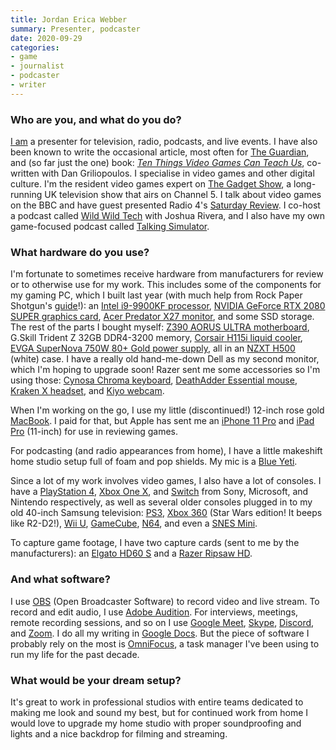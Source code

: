 ```yaml
---
title: Jordan Erica Webber
summary: Presenter, podcaster 
date: 2020-09-29
categories:
- game
- journalist
- podcaster 
- writer
---
```


### Who are you, and what do you do?

[I am](http://jordanwebber.com/ "Jordan's website.") a presenter for television, radio, podcasts, and live events. I have also been known to write the occasional article, most often for [The Guardian](https://www.theguardian.com/profile/jordan-erica-webber "Jordan's articles on The Guardian."), and (so far just the one) book: [_Ten Things Video Games Can Teach Us_](https://www.littlebrown.co.uk/titles/jordan-erica-webber/ten-things-video-games-can-teach-us/9781472143594/ "Jordan and Dan's book about video games and philosophy."), co-written with Dan Griliopoulos. I specialise in video games and other digital culture. I'm the resident video games expert on [The Gadget Show](http://thegadgetshow.co.uk/ "A TV show about tech gadgets."), a long-running UK television show that airs on Channel 5. I talk about video games on the BBC and have guest presented Radio 4's [Saturday Review](https://www.bbc.co.uk/programmes/b006qh6g "A podcast on BBC Radio 4."). I co-host a podcast called [Wild Wild Tech](https://spokemedia.io/wildwildtech/ "Jordan and Joshua's podcast about weird tech stories.") with Joshua Rivera, and I also have my own game-focused podcast called [Talking Simulator](https://www.talkingsimulator.com/ "Jordan's podcast about video games.").

### What hardware do you use?

I'm fortunate to sometimes receive hardware from manufacturers for review or to otherwise use for my work. This includes some of the components for my gaming PC, which I built last year (with much help from Rock Paper Shotgun's [guide](https://www.rockpapershotgun.com/2018/06/27/how-to-build-a-pc-2018/ "A RPS guide to building a gaming PC.")!): an [Intel i9-9900KF processor][core-i9-9900kf], [NVIDIA GeForce RTX 2080 SUPER graphics card][geforce-rtx-2080-super], [Acer Predator X27 monitor][predator-x27], and some SSD storage. The rest of the parts I bought myself: [Z390 AORUS ULTRA motherboard][z390-aorus-ultra], G.Skill Trident Z 32GB DDR4-3200 memory, [Corsair H115i liquid cooler][hydro-series-h115i-pro], [EVGA SuperNova 750W 80+ Gold power supply][supernova-750-g2], all in an [NZXT H500][h500] (white) case. I have a really old hand-me-down Dell as my second monitor, which I'm hoping to upgrade soon! Razer sent me some accessories so I'm using those: [Cynosa Chroma keyboard][cynosa-chroma], [DeathAdder Essential mouse][deathadder-essential], [Kraken X headset][kraken-x], and [Kiyo webcam][kiyo].

When I'm working on the go, I use my little (discontinued!) 12-inch rose gold [MacBook][macbook.2]. I paid for that, but Apple has sent me an [iPhone 11 Pro][iphone-11-pro] and [iPad Pro][ipad-pro] (11-inch) for use in reviewing games.

For podcasting (and radio appearances from home), I have a little makeshift home studio setup full of foam and pop shields. My mic is a [Blue Yeti][yeti].

Since a lot of my work involves video games, I also have a lot of consoles. I have a [PlayStation 4][ps4], [Xbox One X][xbox-one-x], and [Switch][switch.2] from Sony, Microsoft, and Nintendo respectively, as well as several older consoles plugged in to my old 40-inch Samsung television: [PS3][], [Xbox 360][xbox-360] (Star Wars edition! It beeps like R2-D2!), [Wii U][wii-u], [GameCube][], [N64][], and even a [SNES Mini][super-nes-classic-edition].

To capture game footage, I have two capture cards (sent to me by the manufacturers): an [Elgato HD60 S][hd60-s] and a [Razer Ripsaw HD][ripsaw-hd].

### And what software?

I use [OBS][obs-studio] (Open Broadcaster Software) to record video and live stream. To record and edit audio, I use [Adobe Audition][audition]. For interviews, meetings, remote recording sessions, and so on I use [Google Meet][google-meet], [Skype][], [Discord][], and [Zoom][zoom.2]. I do all my writing in [Google Docs][google-docs]. But the piece of software I probably rely on the most is [OmniFocus][], a task manager I've been using to run my life for the past decade.

### What would be your dream setup?

It's great to work in professional studios with entire teams dedicated to making me look and sound my best, but for continued work from home I would love to upgrade my home studio with proper soundproofing and lights and a nice backdrop for filming and streaming.

[audition]: https://creative.adobe.com/products/audition "An audio editing software suite."
[core-i9-9900kf]: http://web.archive.org/web/20210612215116/https://ark.intel.com/content/www/us/en/ark/products/190887/intel-core-i9-9900kf-processor-16m-cache-up-to-5-00-ghz.html "A computer processor."
[cynosa-chroma]: https://www.razer.com/eu-en/gaming-keyboards/razer-cynosa-chroma/RZ03-02340100-R3M1 "A gaming keyboard."
[deathadder-essential]: https://www.razer.com/gaming-mice/razer-deathadder-essential "A gaming mouse."
[discord]: https://discord.com/ "A voice and text chat service."
[gamecube]: https://en.wikipedia.org/wiki/Nintendo_GameCube "A gaming console."
[geforce-rtx-2080-super]: https://www.nvidia.com/en-gb/geforce/20-series/ "A graphics card."
[google-docs]: https://en.wikipedia.org/wiki/Google_Docs "A web-based office suite."
[google-meet]: https://apps.google.com/meet/ "An enterprise video chat service."
[h500]: http://web.archive.org/web/20210518114242/https://www.nzxt.com/products/h500-matte-white "A PC desktop case."
[hd60-s]: https://www.elgato.com/en/gaming/game-capture-hd60-s<Paste> "A video capture/streaming device."
[hydro-series-h115i-pro]: https://www.corsair.com/uk/en/Categories/Products/Liquid-Cooling/Hydro-Series™-PRO-RGB-Liquid-CPU-Coolers/p/CW-9060032-WW "A CPU cooler."
[ipad-pro]: https://en.wikipedia.org/wiki/IPad_Pro "An iOS tablet."
[iphone-11-pro]: https://en.wikipedia.org/wiki/IPhone_11_Pro "A 5.8 inch iOS phone."
[kiyo]: https://www.razer.com/gaming-broadcaster/razer-kiyo<Paste> "A webcam."
[kraken-x]: https://www.razer.com/gb-en/gaming-headsets/razer-kraken-v3-x "Gaming headphones."
[macbook.2]: https://en.wikipedia.org/wiki/MacBook_(2015_version) "A very thin 12 inch laptop."
[n64]: https://en.wikipedia.org/wiki/Nintendo_64 "A 64-bit gaming console."
[obs-studio]: https://obsproject.com/ "Video recording and streaming software."
[omnifocus]: https://www.omnigroup.com/omnifocus/ "Task management software for the Mac."
[predator-x27]: http://web.archive.org/web/20220506095756/https://www.acer.com/ac/en/GB/content/predator-series/predatorx27 "A 27 inch LED monitor."
[ps3]: https://www.playstation.com/en-us/ "A shiny gaming console from Sony."
[ps4]: https://www.playstation.com/en-us/ "A shiny gaming console from Sony."
[ripsaw-hd]: http://web.archive.org/web/20220927105005/https://www.razer.com/streaming-capture-cards/Razer-Ripsaw-HD/RZ20-02850100-R3U1 "A video capture/streaming device."
[skype]: https://www.skype.com/en/ "Voice and video chat software."
[super-nes-classic-edition]: https://en.wikipedia.org/wiki/Super_NES_Classic_Edition "A miniature version of the SNES."
[supernova-750-g2]: http://web.archive.org/web/20220524121734/https://eu.evga.com/products/product.aspx?pn=220-G2-0750-X2 "A power supply unit for PCs."
[switch.2]: https://www.nintendo.com/switch/ "A gaming console."
[wii-u]: http://web.archive.org/web/20170801013737/http://www.nintendo.com/wiiu "A unique gaming console."
[xbox-360]: http://web.archive.org/web/20131008213618/http://www.xbox.com/en-US/xbox360 "A gaming console."
[xbox-one-x]: https://www.xbox.com/en-US/consoles/xbox-one-x "A gaming console."
[yeti]: http://web.archive.org/web/20160413134343/http://www.bluemic.com:80/yeti/ "A USB microphone."
[z390-aorus-ultra]: https://www.gigabyte.com/uk/Motherboard/Z390-AORUS-ULTRA-rev-10#kf "A PC motherboard."
[zoom.2]: https://zoom.us "Video conferencing software."
